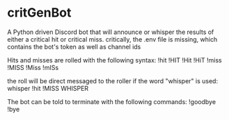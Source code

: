 # critGenBot
A Python driven Discord bot that will announce or whisper the results of either a critical hit or critical miss.
critically, the .env file is missing, which contains the bot's token as well as channel ids

Hits and misses are rolled with the following syntax:
!hit
!HIT
!Hit
!HiT
!miss
!MISS
!Miss
!mISs

the roll will be direct messaged to the roller if the word "whisper" is used:
whisper !hit
!MISS WHISPER

The bot can be told to terminate with the following commands:
!goodbye
!bye
